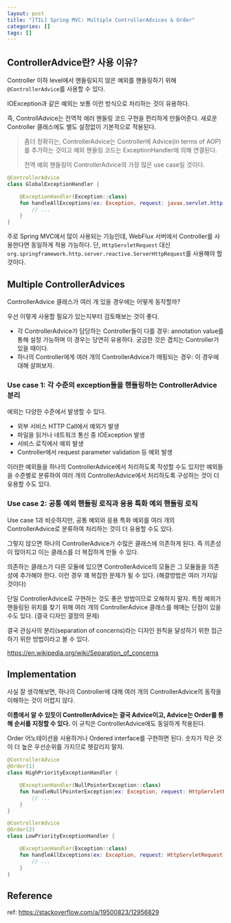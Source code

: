 ```yaml
---
layout: post
title: "[TIL] Spring MVC: Multiple ControllerAdvices & Order"
categories: []
tags: []
---
```


## ControllerAdvice란? 사용 이유?

Controller 이하 level에서 핸들링되지 않은 예외를 핸들링하기 위해 `@ControllerAdvice`를 사용할 수 있다.

IOException과 같은 예외는 보통 이런 방식으로 처리하는 것이 유용하다.

즉, ControllAdvice는 전역적 에러 핸들링 코드 구현을 편리하게 만들어준다. 새로운 Controller 클래스에도 별도 설정없이 기본적으로 적용된다.

> 좀더 정확히는, ControllerAdvice는 Controller에 Advice(in terms of AOP)를 추가하는 것이고 예외 핸들링 코드는 ExceptionHandler에 의해 연결된다.
> 
> 전역 예외 핸들링이 ControllerAdvice의 가장 많은 use case일 것이다.

```kotlin
@ControllerAdvice
class GlobalExceptionHandler {

    @ExceptionHandler(Exception::class)
    fun handleAllExceptions(ex: Exception, request: javax.servlet.http.HttpServletRequest): ResponseEntity<*> {
        // ...
    }
}
```

주로 Spring MVC에서 많이 사용되는 기능인데, WebFlux 서버에서 Controller를 사용한다면 동일하게 적용 가능하다.
단, `HttpServletRequest` 대신 `org.springframework.http.server.reactive.ServerHttpRequest`를 사용해야 할 것이다.

## Multiple ControllerAdvices

ControllerAdvice 클래스가 여러 개 있을 경우에는 어떻게 동작할까?

우선 이렇게 사용할 필요가 있는지부터 검토해보는 것이 좋다.

- 각 ControllerAdvice가 담당하는 Controller들이 다를 경우: annotation value를 통해 설정 가능하며 이 경우는 당연히 유용하다. 궁금한 것은 겹치는 Controller가 있을 때이다.
- 하나의 Controller에게 여러 개의 ControllerAdvice가 매핑되는 경우: 이 경우에 대해 살펴보자.

### Use case 1: 각 수준의 exception들을 핸들링하는 ControllerAdvice 분리

에외는 다양한 수준에서 발생할 수 있다.

- 외부 서비스 HTTP Call에서 예외가 발생
- 파일을 읽거나 네트워크 통신 중 IOException 발생
- 서비스 로직에서 예외 발생
- Controller에서 request parameter validation 등 예외 발생

이러한 예외들을 하나의 ControllerAdvice에서 처리하도록 작성할 수도 있지만 예외들을 수준별로 분류하여 여러 개의 ControllerAdvice에서 처리하도록 구성하는 것이 더 유용할 수도 있다.

### Use case 2: 공통 예외 핸들링 로직과 응용 특화 예외 핸들링 로직

Use case 1과 비슷하지만, 공통 예외와 응용 특화 예외를 여러 개의 ControllerAdvice로 분류하여 처리하는 것이 더 유용할 수도 있다.

그렇지 않으면 하나의 ControllerAdvice가 수많은 클래스에 의존하게 된다. 즉 의존성이 많아지고 이는 클래스를 더 복잡하게 만들 수 있다.

의존하는 클래스가 다른 모듈에 있으면 ControllerAdvice의 모듈은 그 모듈들을 의존성에 추가해야 한다. 이런 경우 꽤 복잡한 문제가 될 수 있다. (해결방법은 여러 가지일 것이다)

단일 ControllerAdvice로 구현하는 것도 좋은 방법이므로 오해하지 말자. 특정 예외가 핸들링된 위치를 찾기 위해 여러 개의 ControllerAdvice 클래스를 헤매는 단점이 있을 수도 있다. (결국 디자인 결정의 문제)

결국 관심사의 분리(separation of concerns)라는 디자인 원칙을 달성하기 위한 접근하기 위한 방법이라고 볼 수 있다.

<https://en.wikipedia.org/wiki/Separation_of_concerns>

## Implementation

사실 잘 생각해보면, 하나의 Controller에 대해 여러 개의 ControllerAdvice의 동작을 이해하는 것이 어렵지 않다.

**이름에서 알 수 있듯이 ControllerAdvice는 결국 Advice이고, Advice는 Order를 통해 순서를 지정할 수 있다.** 이 규칙은 ControllerAdvice에도 동일하게 적용된다.

Order 어노테이션을 사용하거나 Ordered interface를 구현하면 된다. 숫자가 작은 것이 더 높은 우선순위를 가지므로 헷갈리지 말자.

```kotlin
@ControllerAdvice
@Order(1)
class HighPriorityExceptionHandler {

    @ExceptionHandler(NullPointerException::class)
    fun handleNullPointerException(ex: Exception, request: HttpServletRequest): ResponseEntity<*> {
        // ...
    }
}

@ControllerAdvice
@Order(2)
class LowPriorityExceptionHandler {

    @ExceptionHandler(Exception::class)
    fun handleAllExceptions(ex: Exception, request: HttpServletRequest): ResponseEntity<*> {
        // ...
    }
}
```

## Reference

ref: <https://stackoverflow.com/a/19500823/12956829>

